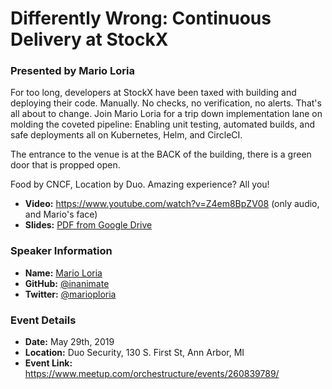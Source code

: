 # Differently Wrong: Continuous Delivery at StockX
### Presented by Mario Loria

For too long, developers at StockX have been taxed with building and deploying their code. Manually. No checks, no verification, no alerts. That's all about to change. Join Mario Loria for a trip down implementation lane on molding the coveted pipeline: Enabling unit testing, automated builds, and safe deployments all on Kubernetes, Helm, and CircleCI.

The entrance to the venue is at the BACK of the building, there is a green door that is propped open.

Food by CNCF, Location by Duo. Amazing experience? All you!

* **Video:** https://www.youtube.com/watch?v=Z4em8BpZV08 (only audio, and Mario's face)
* **Slides:** [PDF from Google Drive](https://drive.google.com/file/d/1WlBLeyDxmJId2QKC0BF9vxImsCdjaUcN/view?usp=sharing)

### Speaker Information

* **Name:** [Mario Loria](https://entermy.world/)
* **GitHub:** [@inanimate](https://github.com/inanimate)
* **Twitter:**  [@marioploria](https://twitter.com/marioploria)

### Event Details

* **Date:** May 29th, 2019
* **Location:** Duo Security, 130 S. First St, Ann Arbor, MI
* **Event Link:** https://www.meetup.com/orchestructure/events/260839789/
